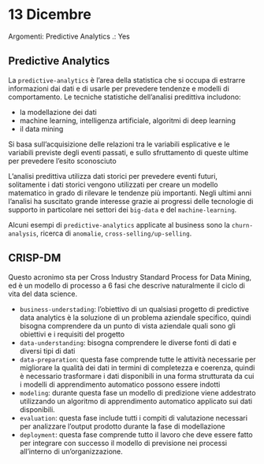 # 13 Dicembre

Argomenti: Predictive Analytics
.: Yes

## Predictive Analytics

La `predictive-analytics` è l’area della statistica che si occupa di estrarre informazioni dai dati e di usarle per prevedere tendenze e modelli di comportamento. Le tecniche statistiche dell’analisi predittiva includono:

- la modellazione dei dati
- machine learning, intelligenza artificiale, algoritmi di deep learning
- il data mining

Si basa sull’acquisizione delle relazioni tra le variabili esplicative e le variabili previste degli eventi passati, e sullo sfruttamento di queste ultime per prevedere l’esito sconosciuto

L’analisi predittiva utilizza dati storici per prevedere eventi futuri, solitamente i dati storici vengono utilizzati per creare un modello matematico in grado di rilevare le tendenze più importanti. Negli ultimi anni l’analisi ha suscitato grande interesse grazie ai progressi delle tecnologie di supporto in particolare nei settori dei `big-data` e del `machine-learning`.

Alcuni esempi di `predictive-analytics` applicate al business sono la `churn-analysis`, ricerca di `anomalie`, `cross-selling/up-selling`.

## CRISP-DM

Questo acronimo sta per Cross Industry Standard Process for Data Mining, ed è un modello di processo a 6 fasi che descrive naturalmente il ciclo di vita del data science.

- `business-understading`: l’obiettivo di un qualsiasi progetto di predictive data analytics è la soluzione di un problema aziendale specifico, quindi bisogna comprendere da un punto di vista aziendale quali sono gli obiettivi e i requisiti del progetto
- `data-understanding`: bisogna comprendere le diverse fonti di dati e diversi tipi di dati
- `data-preparation`: questa fase comprende tutte le attività necessarie per migliorare la qualità dei dati in termini di completezza e coerenza, quindi è necessario trasformare i dati disponibili in una forma strutturata da cui i modelli di apprendimento automatico possono essere indotti
- `modeling`: durante questa fase un modello di predizione viene addestrato utilizzando un algoritmo di apprendimento automatico applicato sui dati disponibili.
- `evaluation`: questa fase include tutti i compiti di valutazione necessari per analizzare l’output prodotto durante la fase di modellazione
- `deployment`: questa fase comprende tutto il lavoro che deve essere fatto per integrare con successo il modello di previsione nei processi all’interno di un’organizzazione.